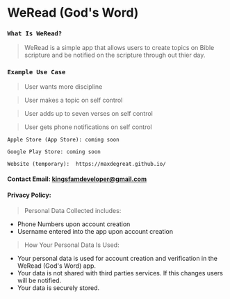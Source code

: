 # WeRead (God's Word)


  ### `What Is WeRead?`




> WeRead is a simple app that allows users to create topics on Bible scripture and be notified on the scripture through out thier day.
  
  
  ### `Example Use Case`
  
  
  
  > User wants more discipline
  
  > User makes a topic on self control
  
  > User adds up to seven verses on self control
  
  > User gets phone notifications on self control

  ```
  Apple Store (App Store): coming soon

  Google Play Store: coming soon

  Website (temporary):  https://maxdegreat.github.io/
  ```
  
  
  
  #### Contact Email: kingsfamdeveloper@gmail.com
  
  #### Privacy Policy:
  
  >Personal Data Collected includes:
  
  - Phone Numbers upon account creation
  - Username entered into the app upon account creation
  
  > How Your Personal Data Is Used:
  
  - Your personal data is used for account creation and verification in the WeRead (God's Word) app.
  - Your data is not shared with third parties services. If this changes users will be notified.
  - Your data is securely stored.
 

